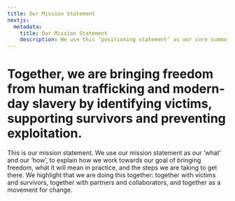 ```yaml
---
title: Our Mission Statement
nextjs:
  metadata:
    title: Our Mission Statement
    description: We use this ‘positioning statement’ as our core summary of ‘who we are and what we do’.
---
```


# Together, we are bringing freedom from human trafficking and modern-day slavery by identifying victims, supporting survivors and preventing exploitation.

This is our mission
statement. We use our
mission statement as our
‘what’ and our ‘how’,
to explain how we work
towards our goal of bringing
freedom, what it will mean
in practice, and the steps we
are taking to get there. We
highlight that we are doing
this together: together
with victims and survivors,
together with partners and
collaborators, and together
as a movement for change.
